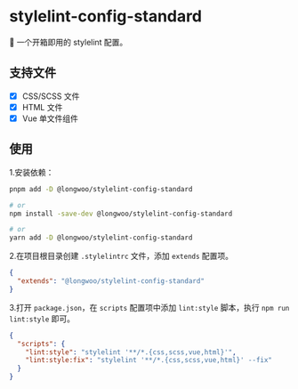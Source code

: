 # stylelint-config-standard

🔧 一个开箱即用的 stylelint 配置。

## 支持文件

- [x] CSS/SCSS 文件
- [x] HTML 文件
- [x] Vue 单文件组件

## 使用

1.安装依赖：

```sh
pnpm add -D @longwoo/stylelint-config-standard

# or
npm install -save-dev @longwoo/stylelint-config-standard

# or
yarn add -D @longwoo/stylelint-config-standard
```

2.在项目根目录创建 `.stylelintrc` 文件，添加 `extends` 配置项。

```json
{
  "extends": "@longwoo/stylelint-config-standard"
}
```

3.打开 `package.json`，在 `scripts` 配置项中添加 `lint:style` 脚本，执行 `npm run lint:style` 即可。

```json
{
  "scripts": {
    "lint:style": "stylelint '**/*.{css,scss,vue,html}'",
    "lint:style:fix": "stylelint '**/*.{css,scss,vue,html}' --fix"
  }
}
```
